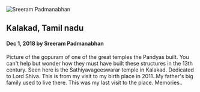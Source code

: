 

![Sreeram Padmanabhan](https://scontent-lht6-1.cdninstagram.com/vp/5ae300da721a1fbb78d86a342b0be9bb/5C91CE36/t51.2885-15/fr/e15/s1080x1080/45592005_316168552443777_1785421396155490978_n.jpg "Kalakad")
## Kalakad, Tamil nadu

#### Dec 1, 2018 by Sreeram Padmanabhan

Picture of the gopuram of one of the great temples the Pandyas built. You can't help but wonder how they must have built these structures in the 13th century. Seen here is the Sathiyavageeswarar temple in Kalakad. Dedicated to Lord Shiva. This is from my visit to my birth place in 2011..My father's big family used to live there. This was my last visit to the place. Memories..
